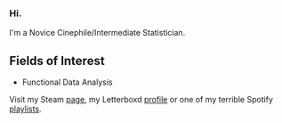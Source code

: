 ### Hi.

I'm a Novice Cinephile/Intermediate Statistician.
## Fields of Interest
- Functional Data Analysis
  
Visit my Steam [page](https://steamcommunity.com/id/Mulatransa/), my Letterboxd [profile](https://letterboxd.com/BolhoMarbecue/) or one of my terrible Spotify [playlists](https://open.spotify.com/playlist/71ZB4MA7wbcEMvuzrSTHpc?si=6435643bf0e84e32).
